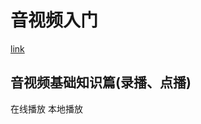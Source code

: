 
# 音视频入门

[link](https://www.bilibili.com/video/BV1pT4y1R7SN/?spm_id_from=autoNext)

## 音视频基础知识篇(录播、点播)

在线播放
本地播放
